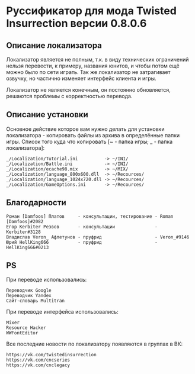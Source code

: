 # Руссификатор для мода Twisted Insurrection версии 0.8.0.6

## Описание локализатора
Локализатор является не полным, т.к. в виду технических ограничений нельзя перевести, к примеру, названия юнитов, и чтобы потом ещё можно было по сети играть. Так же локализатор не затрагивает озвучку, но частично изменяет интерфейс клиента и игры.

Локализатор не является конечным, он постоянно обновляется, решаются проблемы с корректностью перевода.

## Описание установки
Основное действие которое вам нужно делать для установки локализатора - копировать файлы из архива в определённые папки игры.
Список того куда что копировать [~ - папка игры; _ - папка локализатора]:
	
	_/Localization/Tutorial.ini          -> ~/INI/
	_/Localization/Battle.ini            -> ~/INI/
	_/Localization/ecache98.mix          -> ~/MIX/
	_/Localization/language_800x600.dll  -> ~/Recources/
	_/Localization/language_1024x720.dll -> ~/Recources/
	_/Localization/GameOptions.ini       -> ~/Recources/

## Благодарности

	Роман [Damfoos] Платов     - консультации, тестирование - Roman [Damfoos]#2082
	Егор Kerbiter Резвов       - консультации               - Kerbiter#3128
	Владислав Veron_ Афлетунов - пруфрид                    - Veron_#9146
	Юрий HellKing666           - пруфрид                    - HellKing666#0213


## PS
При переводе использовались:

	Переводчик Google
	Переводчик Yandex
	Сайт-словарь Multitran

При переводе интерфейса использовались:

	Mixer
	Resource Hacker
	WWFontEditor

Все последние новости по локализатору появляются в группах в ВК:

	https://vk.com/twistedinsurrection
	https://vk.com/cncseries
	https://vk.com/cnclegacy
